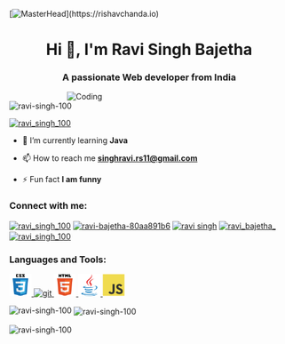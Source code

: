 [![MasterHead]([https://1.bp.blogspot.com/-7A4WynwLsM...](https://media2.giphy.com/media/L8K62iTDkzGX6/giphy.gif?cid=ecf05e479vfivpcx94hp87pq9pu3bwcgqedxx4ytfh59jla6&rid=giphy.gif&ct=g))](https://rishavchanda.io)
<h1 align="center">Hi 👋, I'm Ravi Singh Bajetha</h1>
<h3 align="center">A passionate Web developer from India</h3>
<img align="right" alt="Coding" width="400" src="https://miro.medium.com/max/1400/1*lhOax3cZATGZwEhG0uTYRA.gif">
<p align="left"> <img src="https://komarev.com/ghpvc/?username=ravi-singh-100&label=Profile%20views&color=0e75b6&style=flat" alt="ravi-singh-100" /> </p>

<p align="left"> <a href="https://twitter.com/ravi_singh_100" target="blank"><img src="https://img.shields.io/twitter/follow/ravi_singh_100?logo=twitter&style=for-the-badge" alt="ravi_singh_100" /></a> </p>

- 🌱 I’m currently learning **Java**

- 📫 How to reach me **singhravi.rs11@gmail.com**

- ⚡ Fun fact **I am funny**

<h3 align="left">Connect with me:</h3>
<p align="left">
<a href="https://twitter.com/ravi_singh_100" target="blank"><img align="center" src="https://raw.githubusercontent.com/rahuldkjain/github-profile-readme-generator/master/src/images/icons/Social/twitter.svg" alt="ravi_singh_100" height="30" width="40" /></a>
<a href="https://linkedin.com/in/ravi-bajetha-80aa891b6" target="blank"><img align="center" src="https://raw.githubusercontent.com/rahuldkjain/github-profile-readme-generator/master/src/images/icons/Social/linked-in-alt.svg" alt="ravi-bajetha-80aa891b6" height="30" width="40" /></a>
<a href="https://fb.com/profile.php?id=100009174844223" target="blank"><img align="center" src="https://raw.githubusercontent.com/rahuldkjain/github-profile-readme-generator/master/src/images/icons/Social/facebook.svg" alt="ravi singh" height="30" width="40" /></a>
<a href="https://instagram.com/ravi_bajetha_" target="blank"><img align="center" src="https://raw.githubusercontent.com/rahuldkjain/github-profile-readme-generator/master/src/images/icons/Social/instagram.svg" alt="ravi_bajetha_" height="30" width="40" /></a>
<a href="https://www.leetcode.com/ravi_singh_100" target="blank"><img align="center" src="https://raw.githubusercontent.com/rahuldkjain/github-profile-readme-generator/master/src/images/icons/Social/leet-code.svg" alt="ravi_singh_100" height="30" width="40" /></a>
</p>

<h3 align="left">Languages and Tools:</h3>
<p align="left"> <a href="https://www.w3schools.com/css/" target="_blank" rel="noreferrer"> <img src="https://raw.githubusercontent.com/devicons/devicon/master/icons/css3/css3-original-wordmark.svg" alt="css3" width="40" height="40"/> </a> <a href="https://git-scm.com/" target="_blank" rel="noreferrer"> <img src="https://www.vectorlogo.zone/logos/git-scm/git-scm-icon.svg" alt="git" width="40" height="40"/> </a> <a href="https://www.w3.org/html/" target="_blank" rel="noreferrer"> <img src="https://raw.githubusercontent.com/devicons/devicon/master/icons/html5/html5-original-wordmark.svg" alt="html5" width="40" height="40"/> </a> <a href="https://www.java.com" target="_blank" rel="noreferrer"> <img src="https://raw.githubusercontent.com/devicons/devicon/master/icons/java/java-original.svg" alt="java" width="40" height="40"/> </a> <a href="https://developer.mozilla.org/en-US/docs/Web/JavaScript" target="_blank" rel="noreferrer"> <img src="https://raw.githubusercontent.com/devicons/devicon/master/icons/javascript/javascript-original.svg" alt="javascript" width="40" height="40"/> </a> </p>

<p><img align="left" src="https://github-readme-stats.vercel.app/api/top-langs?username=ravi-singh-100&show_icons=true&locale=en&layout=compact" alt="ravi-singh-100" /></p>

<p>&nbsp;<img align="center" src="https://github-readme-stats.vercel.app/api?username=ravi-singh-100&show_icons=true&locale=en" alt="ravi-singh-100" /></p>

<p><img align="center" src="https://github-readme-streak-stats.herokuapp.com/?user=ravi-singh-100&" alt="ravi-singh-100" /></p>
